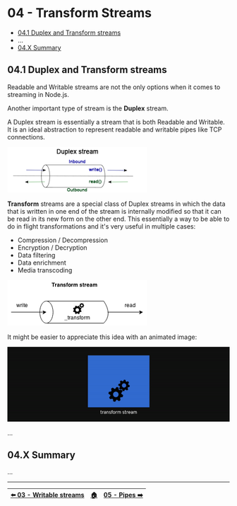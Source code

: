 # 04 - Transform Streams

- [04.1 Duplex and Transform streams](#041-duplex-and-transform-streams)
- ...
- [04.X Summary](#04X-summary)


## 04.1 Duplex and Transform streams

Readable and Writable streams are not the only options when it comes to streaming in Node.js.

Another important type of stream is the **Duplex** stream.

A Duplex stream is essentially a stream that is both Readable and Writable. It is an ideal abstraction to represent readable and writable pipes like TCP connections.

![Duplex stream schema](./images/duplex-stream-schema.png)

**Transform** streams are a special class of Duplex streams in which the data that is written in one end of the stream is internally modified so that it can be read in its new form on the other end. This essentially a way to be able to do in flight transformations and it's very useful in multiple cases:

 - Compression / Decompression
 - Encryption / Decryption
 - Data filtering
 - Data enrichment
 - Media transcoding

![Transform stream schema](./images/transform-stream-schema.png)

It might be easier to appreciate this idea with an animated image:

![Transform stream animation](./images/transform-stream-animation.gif)

...


## 04.X Summary

...

---

| [⬅️ 03 - Writable streams](/03-writable-streams/README.md) | [🏠](/README.md)| [05 - Pipes ➡️](/05-pipes/README.md)|
|:--------------|:------:|------------------------------------------------:|
